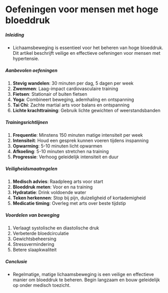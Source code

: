# Oefeningen voor mensen met hoge bloeddruk

##### Inleiding
* Lichaamsbeweging is essentieel voor het beheren van hoge bloeddruk. Dit artikel beschrijft veilige en effectieve oefeningen voor mensen met hypertensie.

##### Aanbevolen oefeningen
1. **Stevig wandelen**: 30 minuten per dag, 5 dagen per week
2. **Zwemmen**: Laag-impact cardiovasculaire training
3. **Fietsen**: Stationair of buiten fietsen
4. **Yoga**: Combineert beweging, ademhaling en ontspanning
5. **Tai Chi**: Zachte martial arts voor balans en ontspanning
6. **Lichte krachttraining**: Gebruik lichte gewichten of weerstandsbanden

##### Trainingsrichtlijnen
1. **Frequentie**: Minstens 150 minuten matige intensiteit per week
2. **Intensiteit**: Houd een gesprek kunnen voeren tijdens inspanning
3. **Opwarming**: 5-10 minuten licht opwarmen
4. **Afkoeling**: 5-10 minuten stretchen na training
5. **Progressie**: Verhoog geleidelijk intensiteit en duur

##### Veiligheidsmaatregelen
1. **Medisch advies**: Raadpleeg arts voor start
2. **Bloeddruk meten**: Voor en na training
3. **Hydratatie**: Drink voldoende water
4. **Teken herkennen**: Stop bij pijn, duizeligheid of kortademigheid
5. **Medicatie timing**: Overleg met arts over beste tijdstip

##### Voordelen van beweging
1. Verlaagt systolische en diastolische druk
2. Verbeterde bloedcirculatie
3. Gewichtsbeheersing
4. Stressvermindering
5. Betere slaapkwaliteit

##### Conclusie
* Regelmatige, matige lichaamsbeweging is een veilige en effectieve manier om bloeddruk te beheren. Begin langzaam en bouw geleidelijk op onder medisch toezicht.